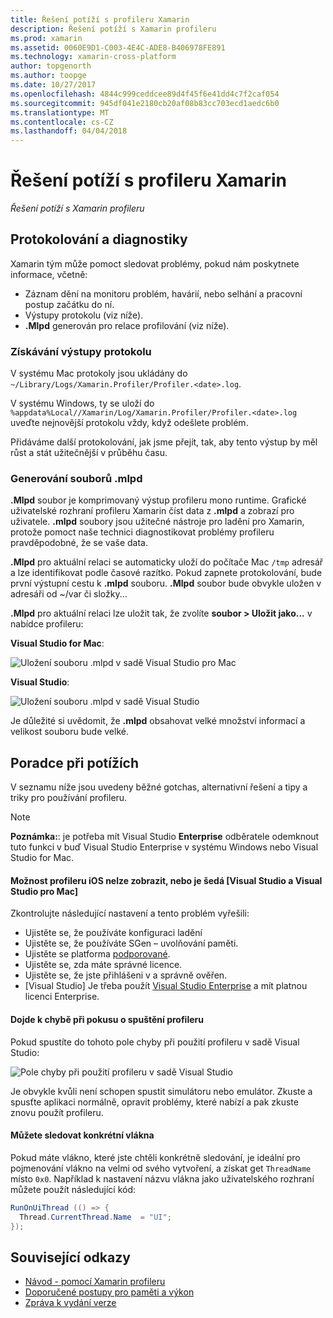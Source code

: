 ```yaml
---
title: Řešení potíží s profileru Xamarin
description: Řešení potíží s Xamarin profileru
ms.prod: xamarin
ms.assetid: 0060E9D1-C003-4E4C-ADE8-B406978FE891
ms.technology: xamarin-cross-platform
author: topgenorth
ms.author: toopge
ms.date: 10/27/2017
ms.openlocfilehash: 4844c999ceddcee89d4f45f6e41dd4c7f2caf054
ms.sourcegitcommit: 945df041e2180cb20af08b83cc703ecd1aedc6b0
ms.translationtype: MT
ms.contentlocale: cs-CZ
ms.lasthandoff: 04/04/2018
---
```

# <a name="xamarin-profiler-troubleshooting"></a>Řešení potíží s profileru Xamarin

_Řešení potíží s Xamarin profileru_

## <a name="logging-and-diagnostics"></a>Protokolování a diagnostiky

Xamarin tým může pomoct sledovat problémy, pokud nám poskytnete informace, včetně:

- Záznam dění na monitoru problém, havárií, nebo selhání a pracovní postup začátku do ní.
- Výstupy protokolu (viz níže).
- **.Mlpd** generován pro relace profilování (viz níže).

### <a name="getting-log-outputs"></a>Získávání výstupy protokolu
V systému Mac protokoly jsou ukládány do `~/Library/Logs/Xamarin.Profiler/Profiler.<date>.log`.

V systému Windows, ty se uloží do `%appdata%Local//Xamarin/Log/Xamarin.Profiler/Profiler.<date>.log` uveďte nejnovější protokolu vždy, když odešlete problém.

Přidáváme další protokolování, jak jsme přejít, tak, aby tento výstup by měl růst a stát užitečnější v průběhu času.

<a name="gen_mlpd" />

### <a name="generating-mlpd-files"></a>Generování souborů .mlpd

**.Mlpd** soubor je komprimovaný výstup profileru mono runtime. Grafické uživatelské rozhraní profileru Xamarin číst data z **.mlpd** a zobrazí pro uživatele. **.mlpd** soubory jsou užitečné nástroje pro ladění pro Xamarin, protože pomoct naše technici diagnostikovat problémy profileru pravděpodobné, že se vaše data.

**.Mlpd** pro aktuální relaci se automaticky uloží do počítače Mac `/tmp` adresář a lze identifikovat podle časové razítko. Pokud zapnete protokolování, bude první výstupní cestu k **.mlpd** souboru. **.Mlpd** soubor bude obvykle uložen v adresáři od ~/var či složky...

**.Mlpd** pro aktuální relaci lze uložit tak, že zvolíte **soubor > Uložit jako...** v nabídce profileru:

**Visual Studio for Mac**:

![](troubleshooting-images/image17.png "Uložení souboru .mlpd v sadě Visual Studio pro Mac")

**Visual Studio**:

![](troubleshooting-images/image17-vs.png "Uložení souboru .mlpd v sadě Visual Studio")


Je důležité si uvědomit, že **.mlpd** obsahovat velké množství informací a velikost souboru bude velké.

## <a name="troubleshooting"></a>Poradce při potížích

V seznamu níže jsou uvedeny běžné gotchas, alternativní řešení a tipy a triky pro používání profileru.

> [!NOTE]
> **Poznámka:**: je potřeba mít Visual Studio **Enterprise** odběratele odemknout tuto funkci v buď Visual Studio Enterprise v systému Windows nebo Visual Studio for Mac.

#### <a name="i-cant-see-the-ios-profiler-option-or-it-is-greyed-out-visual-studio-and-visual-studio-for-mac"></a>Možnost profileru iOS nelze zobrazit, nebo je šedá [Visual Studio a Visual Studio pro Mac]

Zkontrolujte následující nastavení a tento problém vyřešili:

- Ujistěte se, že používáte konfiguraci ladění
- Ujistěte se, že používáte SGen – uvolňování paměti.
- Ujistěte se platforma [podporované](~/tools/profiler/index.md#Profiler_Support).
- Ujistěte se, zda máte správné licence.
- Ujistěte se, že jste přihlášeni v a správně ověřen.
- [Visual Studio] Je třeba použít [Visual Studio Enterprise](https://www.visualstudio.com/vs/enterprise/) a mít platnou licenci Enterprise.


#### <a name="i-get-an-error-when-i-try-to-launch-the-profiler"></a>Dojde k chybě při pokusu o spuštění profileru

Pokud spustíte do tohoto pole chyby při použití profileru v sadě Visual Studio:

![](troubleshooting-images/error.png "Pole chyby při použití profileru v sadě Visual Studio")

Je obvykle kvůli není schopen spustit simulátoru nebo emulátor. Zkuste a spusťte aplikaci normálně, opravit problémy, které nabízí a pak zkuste znovu použít profileru.

#### <a name="to-watch-a-specific-thread"></a>Můžete sledovat konkrétní vlákna

Pokud máte vlákno, které jste chtěli konkrétně sledování, je ideální pro pojmenování vlákno na velmi od svého vytvoření, a získat get `ThreadName` místo `0x0`. Například k nastavení názvu vlákna jako uživatelského rozhraní můžete použít následující kód:


```csharp
RunOnUiThread (() => {
  Thread.CurrentThread.Name  = "UI";
});
```



## <a name="related-links"></a>Související odkazy

- [Návod - pomocí Xamarin profileru](~/tools/profiler/index.md)
- [Doporučené postupy pro paměti a výkon](~/cross-platform/deploy-test/memory-perf-best-practices.md)
- [Zpráva k vydání verze](https://developer.xamarin.com/releases/profiler/preview/)
